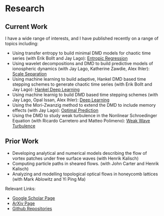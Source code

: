 # Research

## Current Work

I have a wide range of interests, and I have published recently on a range of topics including:

* Using transfer entropy to build minimal DMD models for chaotic time series (with Erik Bollt and Jay Lago): [Entropic Regression](https://arxiv.org/abs/2406.12062)
* Using wavelet decompositions and DMD to build predictive models of ionospheric dynamics (with Jay Lago, Katherine Zawdie, Alex Ihler): [Scale Separation](https://arxiv.org/abs/2204.10215)
* Using machine learning to build adaptive, Hankel DMD based time stepping schemes to generate chaotic time series (with Erik Bollt and Jay Lago): [Hankel Deep Learning](https://arxiv.org/abs/2303.06289)
* Using machine learnig to build DMD based time stepping schemes (with Jay Lago, Opal Issan, Alex Ihler): [Deep Learning](https://arxiv.org/abs/2108.04433)
* Using the Mori-Zwanzig method to extend the DMD to include memory effects (with Jay Lago): [Optimal Prediction](https://arxiv.org/abs/2001.02790)
* Using the DMD to study weak turbulence in the Nonlinear Schroedinger Equation (with Ricardo Carretero and Matteo Polimeno): [Weak Wave Turbulence](https://journals.aps.org/pre/abstract/10.1103/PhysRevE.99.062215)

## Prior Work

* Developing analytical and numerical models describing the flow of vortex patches under free surface waves (with Henrik Kalisch)
* Computing particle paths in sheared flows. (with John Carter and Henrik Kalisch)
* Analyzing and modelling topological optical flows in honeycomb lattices (with Mark Ablowitz and Yi Ping Ma)

Relevant Links:

* [Google Scholar Page](https://scholar.google.com/citations?user=SbzUZRAAAAAJ&hl=en)
* [ArXiv Page](http://arxiv.org/a/curtis_c_1)
* [Github Repositories](http://github.com/cwcurtis)
